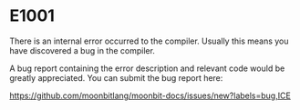 # E1001

There is an internal error occurred to the compiler. Usually this means you have
discovered a bug in the compiler.

A bug report containing the error description and relevant code would be
greatly appreciated. You can submit the bug report here:

<https://github.com/moonbitlang/moonbit-docs/issues/new?labels=bug,ICE>
